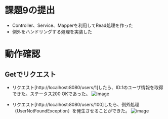 # 課題9の提出
- Controller、Service、Mapperを利用してRead処理を作った
- 例外をハンドリングする処理を実装した

# 動作確認
## Getでリクエスト
- リクエスト[http://localhost:8080/users/1]したら、ID:1のユーザ情報を取得できた。ステータス200 OKであった。
![image](https://github.com/toshinarihonda/service/assets/154747585/4cf85fdb-b893-47d8-a282-6f34ade8460c)

- リクエスト[http://localhost:8080/users/100]したら、例外処理（UserNotFoundException）を発生させることができた。
![image](https://github.com/toshinarihonda/service/assets/154747585/8db591e0-7803-4fe9-8428-e611abb0f00a)



